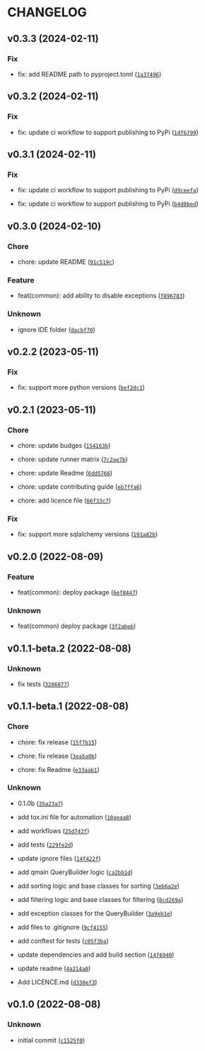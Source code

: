 # CHANGELOG



## v0.3.3 (2024-02-11)

### Fix

* fix: add README path to pyproject.toml ([`1a37496`](https://github.com/demoskp/flask-query-builder/commit/1a37496e9a6a5e93c6af83534449b74397b1f3b9))


## v0.3.2 (2024-02-11)

### Fix

* fix: update ci workflow to support publishing to PyPi ([`1df6799`](https://github.com/demoskp/flask-query-builder/commit/1df67996971e37daf8cdabc5d5e76b4a06bb4927))


## v0.3.1 (2024-02-11)

### Fix

* fix: update ci workflow to support publishing to PyPi ([`d9ceefa`](https://github.com/demoskp/flask-query-builder/commit/d9ceefa6aa6e4e87e8111335dd53a284110fd1b5))

* fix: update ci workflow to support publishing to PyPi ([`b4d8bed`](https://github.com/demoskp/flask-query-builder/commit/b4d8beda7299234bed2cbc5261b72ebe3a2de82c))


## v0.3.0 (2024-02-10)

### Chore

* chore: update README ([`91c519c`](https://github.com/demoskp/flask-query-builder/commit/91c519c1f5e68c50b7a74e71d59d37dfbc377261))

### Feature

* feat(common): add ability to disable exceptions ([`f896783`](https://github.com/demoskp/flask-query-builder/commit/f896783f1d792ced124bbee9cf0fca308b96c1e0))

### Unknown

* ignore IDE folder ([`dacbf70`](https://github.com/demoskp/flask-query-builder/commit/dacbf705d6f42d8de967caebcca482723afc73a7))


## v0.2.2 (2023-05-11)

### Fix

* fix: support more python versions ([`bef2dc1`](https://github.com/demoskp/flask-query-builder/commit/bef2dc1fd7b669e66bd6aede8a9a875f9b6767d4))


## v0.2.1 (2023-05-11)

### Chore

* chore: update budges ([`154163b`](https://github.com/demoskp/flask-query-builder/commit/154163bc15affeefdd6242128da9f053ef569cd7))

* chore: update runner matrix ([`7c2ae7b`](https://github.com/demoskp/flask-query-builder/commit/7c2ae7b9b7121da5ae7ad69faa4f4b1728faa371))

* chore: update Readme ([`6dd5766`](https://github.com/demoskp/flask-query-builder/commit/6dd5766c3e6376bef0aa1fd914e6fedc7fc2104a))

* chore: update contributing guide ([`eb7ffa6`](https://github.com/demoskp/flask-query-builder/commit/eb7ffa6151d02740fb2c3c7075ff5d98a75e6e62))

* chore: add licence file ([`66f33c7`](https://github.com/demoskp/flask-query-builder/commit/66f33c7a83eca9a5fdbe2bb068b789f5b46ce83d))

### Fix

* fix: support more sqlalchemy versions ([`191a82b`](https://github.com/demoskp/flask-query-builder/commit/191a82bd003cafbc72ec1a6682a6927b08e4bad5))


## v0.2.0 (2022-08-09)

### Feature

* feat(common): deploy package ([`6ef8447`](https://github.com/demoskp/flask-query-builder/commit/6ef8447eed49592644d4cd098dc4f5aa521f1b2a))

### Unknown

* feat(common) deploy package ([`3f2abeb`](https://github.com/demoskp/flask-query-builder/commit/3f2abeb0a376f98a419537989680606f1e809cfd))


## v0.1.1-beta.2 (2022-08-08)

### Unknown

* fix tests ([`3286877`](https://github.com/demoskp/flask-query-builder/commit/3286877dbe25d051a9e1502017fcace62d342d61))


## v0.1.1-beta.1 (2022-08-08)

### Chore

* chore: fix release ([`15f7b15`](https://github.com/demoskp/flask-query-builder/commit/15f7b15069d00411397ca66ddd442043a418b9e5))

* chore: fix release ([`3ea5a0b`](https://github.com/demoskp/flask-query-builder/commit/3ea5a0b3582bfcb39b2ee732deddbeb864e2b983))

* chore: fix Readme ([`e33aab1`](https://github.com/demoskp/flask-query-builder/commit/e33aab1894a2636815c3035c612817a2f4b2f614))

### Unknown

* 0.1.0b ([`35a23a7`](https://github.com/demoskp/flask-query-builder/commit/35a23a755a3936dd64265fa53762ff233ba9ab53))

* add tox.ini file for automation ([`10aeaa8`](https://github.com/demoskp/flask-query-builder/commit/10aeaa81340b91c149a80b4cd62167c3d83955ba))

* add workflows ([`25d742f`](https://github.com/demoskp/flask-query-builder/commit/25d742fa55b76df2f60c9487862c92ca94d76b24))

* add tests ([`229fe2d`](https://github.com/demoskp/flask-query-builder/commit/229fe2dde4bbab8d78e6ecfe65397a7593faca91))

* update ignore files ([`14f422f`](https://github.com/demoskp/flask-query-builder/commit/14f422fd3b1f9560325e6f7249a9405e1e835064))

* add qmain QueryBuilder logic ([`ca2bb1d`](https://github.com/demoskp/flask-query-builder/commit/ca2bb1da0a6f8fc4005322ba32492577c07ca010))

* add sorting logic and base classes for sorting ([`3eb6a2e`](https://github.com/demoskp/flask-query-builder/commit/3eb6a2e65ea93e21aa7c3250b6784f0e15f79d6e))

* add filtering logic and base classes for filtering ([`8cd269a`](https://github.com/demoskp/flask-query-builder/commit/8cd269ad228a8eb39c0828bf64299c1cc08f818c))

* add exception classes for the QueryBuilder ([`3a9eb1e`](https://github.com/demoskp/flask-query-builder/commit/3a9eb1e8dcd59f238555dd90387ff274cdb21695))

* add files to .gitignore ([`9cf4155`](https://github.com/demoskp/flask-query-builder/commit/9cf4155872b87657593c8bc09e00fc1c43336acf))

* add conftest for tests ([`c05f3ba`](https://github.com/demoskp/flask-query-builder/commit/c05f3bac2fe76197f993d1f30dc807608930265c))

* update dependencies and add build section ([`14f6940`](https://github.com/demoskp/flask-query-builder/commit/14f6940dc0c204a35f38474a6f431ec6d13c5186))

* update readme ([`4a214a0`](https://github.com/demoskp/flask-query-builder/commit/4a214a0b138b0df139fde5944a59c063748efe69))

* Add LICENCE.md ([`d330ef3`](https://github.com/demoskp/flask-query-builder/commit/d330ef3ff15ad9c7065c10d5f677aa448ebdc0a5))


## v0.1.0 (2022-08-08)

### Unknown

* initial commit ([`c1525f0`](https://github.com/demoskp/flask-query-builder/commit/c1525f01b56ba6802c7d52630f1c9b62fdb427a5))
